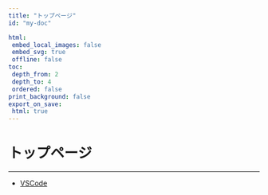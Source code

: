 ```yaml
---
title: "トップページ"
id: "my-doc"

html:
 embed_local_images: false
 embed_svg: true
 offline: false
toc:
 depth_from: 2
 depth_to: 4
 ordered: false
print_background: false
export_on_save:
 html: true
---
```


<!-- @import "less/common.less" -->

# トップページ

---

- [VSCode](vscod/vscode.html)
